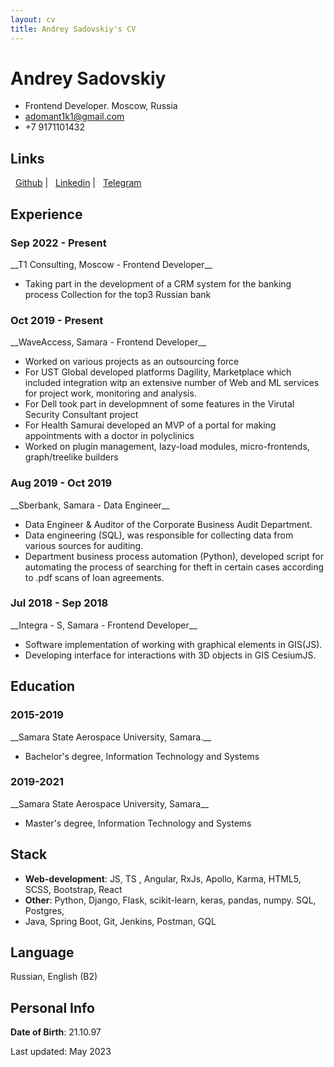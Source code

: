 ```yaml
---
layout: cv
title: Andrey Sadovskiy's CV
---
```

# Andrey Sadovskiy


<ul id="top-info">
  <li>
    Frontend Developer. Moscow, Russia
  </li>
  <li>    
    <a href="mailto:adomant1k1@gmail.com">adomant1k1@gmail.com</a>
  </li>
  <li>
    +7 9171101432
  </li>
</ul>

## Links

<div style="font-size: 14px; margin-top: 0 !important" id="webaddress">
<a href="https://github.com/adomant1k1"><i class="fab fa-github" style="margin-right: 8px !important"></i>Github</a>
  | <a href="https://www.linkedin.com/in/andrey-sadovskiy-a1b798209"><i class="fab fa-linkedin" style="margin-right: 8px !important"></i>Linkedin</a>
| <a href="https://t.me/sovsemeneadomant1k"><i class="fab fa-telegram" style="margin-right: 8px !important"></i>Telegram</a>
</div>


## Experience

<h3>Sep 2022 - Present</h3>
__T1 Consulting, Moscow - Frontend Developer__


<ul id="list-w-bullet-points">
  <li>
    Taking part in the development of a CRM system for the banking process Collection for the top3 Russian bank
  </li>
</ul>

<h3>Oct 2019 - Present</h3>
__WaveAccess, Samara - Frontend Developer__

<ul id="list-w-bullet-points">
  <li>
    Worked on various projects as an outsourcing force
  </li>
  <li>
    For UST Global developed platforms Dagility, Marketplace 
    which included integration witр an extensive number of
    Web and ML services for project work, monitoring and analysis.
  </li>
  <li>
    For Dell took part in developmnent of some features in the 
    Virutal Security Consultant project
  </li>
  <li>
    For Health Samurai developed an MVP of a portal for making
    appointments with a doctor in polyclinics
  </li>
  <li>
   Worked on plugin management, lazy-load modules, micro-frontends,
   graph/treelike builders
  </li>
</ul>


<h3>Aug 2019 - Oct 2019</h3>
__Sberbank, Samara - Data Engineer__

<ul id="list-w-bullet-points">
  <li>
    Data Engineer & Auditor of the Corporate Business Audit Department. 
  </li>
  <li>
    Data engineering (SQL), was responsible for collecting data from various sources for auditing. 
  </li>
  <li>
    Department business process automation (Python), developed script for automating the process
    of searching for theft in certain cases according to .pdf scans of loan agreements. 
  </li>
</ul>


<h3>Jul 2018 - Sep 2018</h3>
__Integra - S, Samara - Frontend Developer__


<ul id="list-w-bullet-points">
  <li>
    Software implementation of working with graphical elements in GIS(JS).
  </li>
  <li>
   Developing interface for interactions with 3D objects in GIS CesiumJS.
  </li>
</ul>


## Education
<h3>2015-2019</h3>
__Samara State Aerospace University, Samara.__

<ul id="list-w-bullet-points">
  <li>
    Bachelor's degree, Information Technology and Systems
  </li>
</ul>

<h3>2019-2021</h3>
__Samara State Aerospace University, Samara__

<ul id="list-w-bullet-points">
  <li>
    Master's degree, Information Technology and Systems
  </li>
</ul>


## Stack

- __Web-development__: JS, TS , Angular, RxJs,  Apollo, Karma, HTML5, SCSS, Bootstrap, React
- __Other__: Python, Django, Flask, scikit-learn, keras, pandas, numpy. SQL, Postgres,
- Java, Spring Boot, Git, Jenkins, Postman, GQL


## Language

Russian, English (B2)


## Personal Info

__Date of Birth__: 21.10.97




<span style="font-size: 14px; margin-top: 24px !important">Last updated: May 2023</span>

